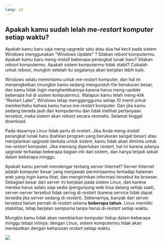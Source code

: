 ```yaml
---
lang: id
---
```





<h2>Apakah kamu sudah lelah me-<i>restart</i> komputer setiap waktu?</h2>

Apakah kamu baru saja meng-<i>upgrade</i> satu atau dua hal kecil pada sistem Windows menggunakan "Windows Update" ? Silakan <i>reboot</i> komputermu. Apakah kamu baru meng-<i>install</i> beberapa perangkat lunak baru? Silakan <i>reboot</i> komputermu. Apakah sistem komputermu tidak stabil? Cobalah untuk <i>reboot</i>, mungkin setelah itu segalanya akan berjalan lebih baik.

Windows selalu memintamu untuk me-<i>restart</i> komputer, dan hal ini menjengkelkan (mungkin kamu sedang mengunduh file berukuran besar, dan kamu tidak ingin menghentikannya karena harus meng-<i>update</i> beberapa hal di sistem komputermu). Walapun kamu telah meng-klik "Restart Later", Windows tetap mengganggumu setiap 10 menit untuk memberitahu bahwa kamu harus
me-<i>restart</i> komputer. Dan jika kamu sedang berada jauh dari komputermu dan tidak melihat pertanyaan tersebut, maka sistem akan <i>reboot</i> secara otomatis. Selamat tinggal download.

Pada dasarnya Linux tidak perlu di-<i>restart</i>. Jika Anda meng-<i>install</i> perangkat lunak baru (bahkan program yang berukuran sangat besar) atau menjalankan <i>upgrade</i> berkala untuk sistem, kamu tidak akan diminta untuk me-<i>restart</i> komputer. Jika memang diperlukan <i>restart</i>, hal ini karena adanya <i>upgrade</i> terhadap beberapa bagian inti dari sistem, dan hanya terjadi sekali dalam beberapa minggu.

Apakah kamu pernah mendengar tentang server Internet? Server Internet adalah komputer besar yang menjawab permintaanmu terhadap halaman web yang ingin kamu lihat, dan mengirimkan informasi tersebut ke browser. Sebagian besar dari server ini berjalan pada sistem Linux, dan karena mereka harus selalu siap sedia (pengunjung web bisa datang setiap saat), server-server tersebut tidak sering di-<i>restart</i> (karena service tidak dapat tersedia jika server sedang di-<i>restart</i>). Sebenarnya, banyak dari server tersebut belum pernah di-<i>restart</i> selama <b>beberapa tahun</b>. Linux memiliki stabilitas, tetap berjalan sempurna tanpa harus di-<i>restart</i> setiap waktu.

Mungkin kamu tidak akan membiarkan komputer hidup dalam beberapa minggu tetapi intinya: dengan Linux, sistem komputermu tidak akan merepotkan dengan keharusan <i>restart</i> setiap waktu.

<img src="Images/reboot_all_the_time_thumb.png" />





